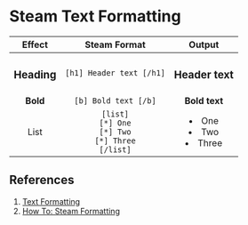 # Steam Text Formatting

|Effect|Steam Format|Output|
|:----:|:---------:|:----:|
| <h3>Heading</h3> | `[h1] Header text [/h1]` | <h3>Header text</h3> |
| **Bold** | `[b] Bold text [/b]` | **Bold text** |
| List | `[list]`<br>`[*] One`<br>`[*] Two`<br>`[*] Three`<br>`[/list]` | <list><li>One</li><li>Two</li><li>Three</li></list> |

## References

1. [Text Formatting](https://steamcommunity.com/comment/Recommendation/formattinghelp)
1. [How To: Steam Formatting](https://steamcommunity.com/sharedfiles/filedetails/?id=630662853)
